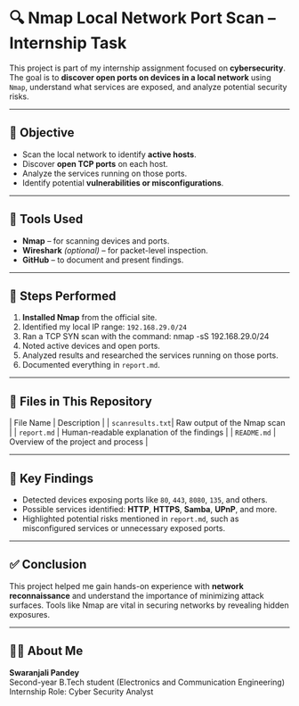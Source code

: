# 🔍 Nmap Local Network Port Scan – Internship Task

This project is part of my internship assignment focused on **cybersecurity**. The goal is to **discover open ports on devices in a local network** using `Nmap`, understand what services are exposed, and analyze potential security risks.

---

## 🎯 Objective

- Scan the local network to identify **active hosts**.
- Discover **open TCP ports** on each host.
- Analyze the services running on those ports.
- Identify potential **vulnerabilities or misconfigurations**.

---

## 🧰 Tools Used

- **Nmap** – for scanning devices and ports.
- **Wireshark** *(optional)* – for packet-level inspection.
- **GitHub** – to document and present findings.

---

## 🧪 Steps Performed

1. **Installed Nmap** from the official site.
2. Identified my local IP range: `192.168.29.0/24`
3. Ran a TCP SYN scan with the command: nmap -sS 192.168.29.0/24 
4. Noted active devices and open ports.
5. Analyzed results and researched the services running on those ports.
6. Documented everything in `report.md`.

---

## 📁 Files in This Repository

| File Name         | Description                                      |
| `scanresults.txt`| Raw output of the Nmap scan                      |
| `report.md`      | Human-readable explanation of the findings       |
| `README.md`      | Overview of the project and process              |

---

## 📌 Key Findings

- Detected devices exposing ports like `80`, `443`, `8080`, `135`, and others.
- Possible services identified: **HTTP**, **HTTPS**, **Samba**, **UPnP**, and more.
- Highlighted potential risks mentioned in `report.md`, such as misconfigured services or unnecessary exposed ports.

---

## ✅ Conclusion

This project helped me gain hands-on experience with **network reconnaissance** and understand the importance of minimizing attack surfaces. Tools like Nmap are vital in securing networks by revealing hidden exposures.

---

## 🙋‍♀️ About Me

**Swaranjali Pandey**  
Second-year B.Tech student (Electronics and Communication Engineering)  
Internship Role: Cyber Security Analyst
